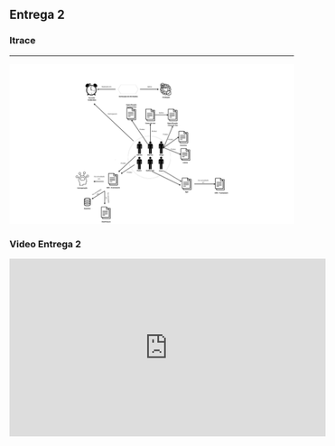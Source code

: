 ## Entrega 2



### **Itrace**



---
![itrace2](../assets/Itrace/5.png)



### **Video Entrega 2**

<iframe width="560" height="315" src="https://www.youtube.com/embed/4qAVIMjxyqU?si=5WBm8zFwxLCfQ77k" title="YouTube video player" frameborder="0" allow="accelerometer; autoplay; clipboard-write; encrypted-media; gyroscope; picture-in-picture; web-share" referrerpolicy="strict-origin-when-cross-origin" allowfullscreen></iframe>
